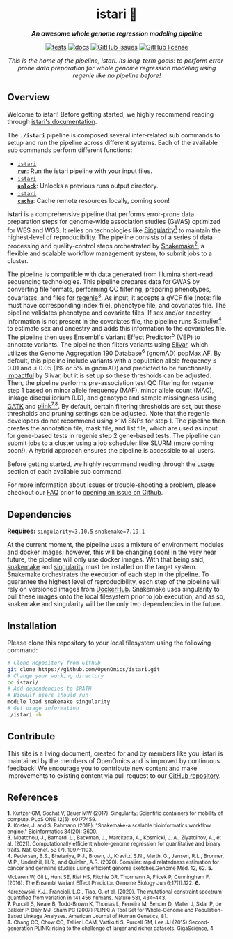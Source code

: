 <div align="center">

  <h1>istari 🔬</h1>

  **_An awesome whole genome regression modeling pipeline_**

  [![tests](https://github.com/OpenOmics/istari/workflows/tests/badge.svg)](https://github.com/OpenOmics/istari/actions/workflows/main.yaml) [![docs](https://github.com/OpenOmics/istari/workflows/docs/badge.svg)](https://github.com/OpenOmics/istari/actions/workflows/docs.yml) [![GitHub issues](https://img.shields.io/github/issues/OpenOmics/istari?color=brightgreen)](https://github.com/OpenOmics/istari/issues)  [![GitHub license](https://img.shields.io/github/license/OpenOmics/istari)](https://github.com/OpenOmics/istari/blob/main/LICENSE)

  <i>
    This is the home of the pipeline, istari. Its long-term goals: to perform error-prone data preparation for whole genome regression modeling using regenie like no pipeline before!
  </i>
</div>

## Overview
Welcome to istari! Before getting started, we highly recommend reading through [istari's documentation](https://openomics.github.io/istari/).

The **`./istari`** pipeline is composed several inter-related sub commands to setup and run the pipeline across different systems. Each of the available sub commands perform different functions:

 * [<code>istari <b>run</b></code>](https://openomics.github.io/istari/usage/run/): Run the istari pipeline with your input files.
 * [<code>istari <b>unlock</b></code>](https://openomics.github.io/istari/usage/unlock/): Unlocks a previous runs output directory.
 * [<code>istari <b>cache</b></code>](https://openomics.github.io/istari/usage/cache/): Cache remote resources locally, coming soon!

**istari** is a comprehensive pipeline that performs error-prone data preparation steps for genome-wide association studies (GWAS) optimized for WES and WGS. It relies on technologies like [Singularity<sup>1</sup>](https://singularity.lbl.gov/) to maintain the highest-level of reproducibility. The pipeline consists of a series of data processing and quality-control steps orchestrated by [Snakemake<sup>2</sup>](https://snakemake.readthedocs.io/en/stable/), a flexible and scalable workflow management system, to submit jobs to a cluster.

The pipeline is compatible with data generated from Illumina short-read sequencing technologies. This pipeline prepares  data for GWAS by converting file formats, performing QC filtering, preparing phenotypes, covariates, and files for [regenie<sup>3</sup>](https://rgcgithub.github.io/regenie/). As input, it accepts a gVCF file (note: file must have corresponding index file), phenotype file, and covariates file. The pipeline validates phenotype and covariate files.  If sex and/or ancestry information is not present in the covariates file, the pipeline runs [Somalier<sup>4</sup>](https://github.com/brentp/somalier) to estimate sex and ancestry and adds this information to the covariates file. The pipeline then uses Ensembl's Variant Effect Predictor<sup>5</sup> (VEP) to annotate variants. The pipeline then filters variants using [Slivar](https://github.com/brentp/slivar), which utilizes the Genome Aggregation 190 Database<sup>6</sup> (gnomAD) popMax AF. By default, this pipeline include variants with a population allele frequency ≤ 0.01 and ≤ 0.05 (1% or 5% in gnomAD) and predicted to be functionally [impactful](https://github.com/brentp/slivar/wiki/impactful) by Slivar, but it is set up so these thresholds can be adjusted.  Then, the pipeline performs pre-association test QC filtering for regenie step 1 based on minor allele frequency (MAF), minor allele count (MAC), linkage disequilibrium (LD), and genotype and sample missingness using [GATK](https://gatk.broadinstitute.org/hc/en-us/articles/360037055952-SelectVariants) and [plink<sup>7,8</sup>](https://github.com/chrchang/plink-ng).  By default, certain filtering thresholds are set, but these thresholds and pruning settings can be adjusted. Note that the regenie developers do not recommend using >1M SNPs for step 1. The pipeline then creates the annotation file, mask file, and list file, which are used as input for gene-based tests in regenie step 2 gene-based tests.  The pipeline can submit jobs to a cluster using a job scheduler like SLURM (more coming soon!). A hybrid approach ensures the pipeline is accessible to all users.

Before getting started, we highly recommend reading through the [usage](https://openomics.github.io/istari/usage/run/) section of each available sub command.

For more information about issues or trouble-shooting a problem, please checkout our [FAQ](https://openomics.github.io/istari/faq/questions/) prior to [opening an issue on Github](https://github.com/OpenOmics/istari/issues).

## Dependencies
**Requires:** `singularity=3.10.5`  `snakemake=7.19.1`

At the current moment, the pipeline uses a mixture of environment modules and docker images; however, this will be changing soon! In the very near future, the pipeline will only use docker images. With that being said, [snakemake](https://snakemake.readthedocs.io/en/stable/getting_started/installation.html) and [singularity](https://singularity.lbl.gov/all-releases) must be installed on the target system. Snakemake orchestrates the execution of each step in the pipeline. To guarantee the highest level of reproducibility, each step of the pipeline will rely on versioned images from [DockerHub](https://hub.docker.com/orgs/nciccbr/repositories). Snakemake uses singularity to pull these images onto the local filesystem prior to job execution, and as so, snakemake and singularity will be the only two dependencies in the future.

## Installation
Please clone this repository to your local filesystem using the following command:
```bash
# Clone Repository from Github
git clone https://github.com/OpenOmics/istari.git
# Change your working directory
cd istari/
# Add dependencies to $PATH
# Biowulf users should run
module load snakemake singularity
# Get usage information
./istari -h
```

## Contribute
This site is a living document, created for and by members like you. istari is maintained by the members of OpenOmics and is improved by continuous feedback! We encourage you to contribute new content and make improvements to existing content via pull request to our [GitHub repository](https://github.com/OpenOmics/istari).

## References
<sup>**1.**  Kurtzer GM, Sochat V, Bauer MW (2017). Singularity: Scientific containers for mobility of compute. PLoS ONE 12(5): e0177459.</sup>  
<sup>**2.**  Koster, J. and S. Rahmann (2018). "Snakemake-a scalable bioinformatics workflow engine." Bioinformatics 34(20): 3600.</sup>  
<sup>**3.** Mbatchou, J., Barnard, L., Backman, J., Marcketta, A., Kosmicki, J. A., Ziyatdinov, A., et al. (2021). Computationally efficient whole-genome regression for quantitative and binary traits. Nat. Genet. 53 (7), 1097–1103.</sup>   
<sup>**4.** Pedersen, B.S., Bhetariya, P.J., Brown, J., Kravitz, S.N., Marth, G., Jensen, R.L., Bronner, M.P., Underhill, H.R., and Quinlan, A.R. (2020). Somalier: rapid relatedness estimation for cancer and germline studies using efficient genome sketches.Genome Med. 12, 62.</sup>
<sup>**5.** McLaren W, Gil L, Hunt SE, Riat HS, Ritchie GR, Thormann A, Flicek P, Cunningham F. (2016). The Ensembl Variant Effect Predictor. Genome Biology Jun 6;17(1):122.</sup> 
<sup>**6.** Karczewski, K.J., Francioli, L.C., Tiao, G. et al. (2020). The mutational constraint spectrum quantified from variation in 141,456 humans. Nature 581, 434–443.</sup>   
<sup>**7.** Purcell S, Neale B, Todd-Brown K, Thomas L, Ferreira M, Bender D, Maller J, Sklar P, de Bakker P, Daly MJ, Sham PC (2007) PLINK: A Tool Set for Whole-Genome and Population-Based Linkage Analyses. American Journal of Human Genetics, 81.</sup>   
<sup>**8.** Chang CC, Chow CC, Tellier LCAM, Vattikuti S, Purcell SM, Lee JJ (2015) Second-generation PLINK: rising to the challenge of larger and richer datasets. GigaScience, 4.</sup>   
